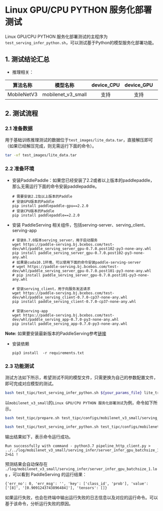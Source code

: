 # Linux GPU/CPU PYTHON 服务化部署测试

Linux GPU/CPU  PYTHON 服务化部署测试的主程序为`test_serving_infer_python.sh`，可以测试基于Python的模型服务化部署功能。


## 1. 测试结论汇总

- 推理相关：

| 算法名称 | 模型名称 | device_CPU | device_GPU | batchsize |
|  :----:   |  :----: |   :----:   |  :----:  |   :----:   |
|  MobileNetV3   |  mobilenet_v3_small |  支持 | 支持 | 1 |


## 2. 测试流程

### 2.1 准备数据

用于基础训练推理测试的数据位于`test_images/lite_data.tar`，直接解压即可（如果已经解压完成，则无需运行下面的命令）。

```bash
tar -xf test_images/lite_data.tar
```

### 2.2 准备环境


- 安装PaddlePaddle：如果您已经安装了2.2或者以上版本的paddlepaddle，那么无需运行下面的命令安装paddlepaddle。
    ```
    # 需要安装2.2及以上版本的Paddle
    # 安装GPU版本的Paddle
    pip install paddlepaddle-gpu==2.2.0
    # 安装CPU版本的Paddle
    pip install paddlepaddle==2.2.0
    ```
- 安装 PaddleServing 相关组件，包括serving-server、serving_client、serving-app

    ```
    # 安装0.7.0版本serving_server，用于启动服务
    wget https://paddle-serving.bj.bcebos.com/test-dev/whl/paddle_serving_server_gpu-0.7.0.post102-py3-none-any.whl
    pip install paddle_serving_server_gpu-0.7.0.post102-py3-none-any.whl
    # 如果是cuda10.1环境，可以使用下面的命令安装paddle-serving-server
    # wget https://paddle-serving.bj.bcebos.com/test-dev/whl/paddle_serving_server_gpu-0.7.0.post101-py3-none-any.whl
    # pip install paddle_serving_server_gpu-0.7.0.post101-py3-none-any.whl

    # 安装serving_client，用于向服务发送请求
    wget https://paddle-serving.bj.bcebos.com/test-dev/whl/paddle_serving_client-0.7.0-cp37-none-any.whl
    pip install paddle_serving_client-0.7.0-cp37-none-any.whl

    # 安装serving-app
    wget https://paddle-serving.bj.bcebos.com/test-dev/whl/paddle_serving_app-0.7.0-py3-none-any.whl
    pip install paddle_serving_app-0.7.0-py3-none-any.whl
    ```
**Note:** 如果要安装最新版本的PaddleServing参考[链接](https://github.com/PaddlePaddle/Serving/blob/v0.7.0/doc/Latest_Packages_CN.md)

- 安装依赖
    ```
    pip3 install  -r requirements.txt
    ```

 ### 2.3 功能测试

 测试方法如下所示，希望测试不同的模型文件，只需更换为自己的参数配置文件，即可完成对应模型的测试。

```bash
bash test_tipc/test_serving_infer_python.sh ${your_params_file} lite_train_lite_infer
```

以`mobilenet_v3_small`的`Linux GPU/CPU PYTHON 服务化部署测试`为例，命令如下所示。

 ```bash
bash test_tipc/prepare.sh test_tipc/configs/mobilenet_v3_small/serving_infer_python.txt serving_infer
```

```bash
bash test_tipc/test_serving_infer_python.sh test_tipc/configs/mobilenet_v3_small/serving_infer_python.txt serving_infer
```

输出结果如下，表示命令运行成功。

```
Run successfully with command - python3.7 pipeline_http_client.py > ../../log/mobilenet_v3_small/serving_infer/server_infer_gpu_batchsize_1.log 2>&1 !
```

预测结果会自动保存在 `./log/mobilenet_v3_small/serving_infer/server_infer_gpu_batchsize_1.log` ，可以看到 PaddleServing 的运行结果：

```
{'err_no': 0, 'err_msg': '', 'key': ['class_id', 'prob'], 'value': ['[8]', '[0.9091243743896484]'], 'tensors': []}
```


如果运行失败，也会在终端中输出运行失败的日志信息以及对应的运行命令。可以基于该命令，分析运行失败的原因。

